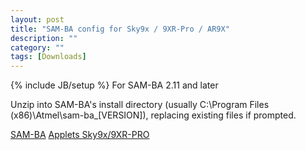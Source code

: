 ```yaml
---
layout: post
title: "SAM-BA config for Sky9x / 9XR-Pro / AR9X"
description: ""
category: ""
tags: [Downloads]
---
```

{% include JB/setup %}
For SAM-BA 2.11 and later

Unzip into SAM-BA's install directory (usually C:\Program Files (x86)\Atmel\sam-ba_[VERSION]\), replacing existing files if prompted.

[SAM-BA](http://jenkins.open-tx.org/tools/sam-ba/sam-ba_2.11.exe)
[Applets Sky9x/9XR-PRO](http://jenkins.open-tx.org/tools/SAM-BA_applets_sky9x_9XRPro_AR9X.zip)
